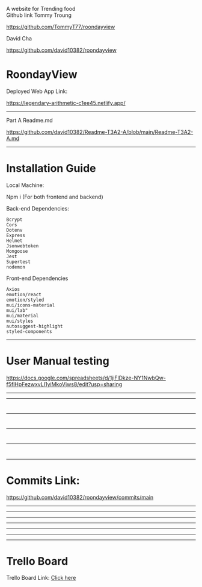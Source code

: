 A website for Trending food  
Github link
Tommy Troung 

https://github.com/TommyT77/roondayview

David Cha 

https://github.com/david10382/roondayview

# RoondayView

Deployed Web App Link: 

https://legendary-arithmetic-c1ee45.netlify.app/

---

Part A Readme.md 

https://github.com/david10382/Readme-T3A2-A/blob/main/Readme-T3A2-A.md

---
# Installation Guide

Local Machine:

Npm i (For both frontend and backend)



Back-end Dependencies:
	
	
    Bcrypt
    Cors
    Dotenv
    Express
    Helmet
    Jsonwebtoken
    Mongoose
    Jest
    Supertest
    nodemon

Front-end Dependencies

	
	Axios 
    emotion/react
    emotion/styled
    mui/icons-material
    mui/lab"
    mui/material
    mui/styles
    autosuggest-highlight
    styled-components


		

---
# User Manual testing 

https://docs.google.com/spreadsheets/d/1jiFlDkze-NY1NwbQw-f5flHpFezwxvLI1yiMkoVjws8/edit?usp=sharing

---



---

## 

# 

---

# 

---

# 

---

# 

---

# Commits Link:

https://github.com/david10382/roondayview/commits/main

---



---



---



---




---



----



---

# Trello Board 

Trello Board Link: [Click here](https://trello.com/b/MnKH8tLK/roondayview)

